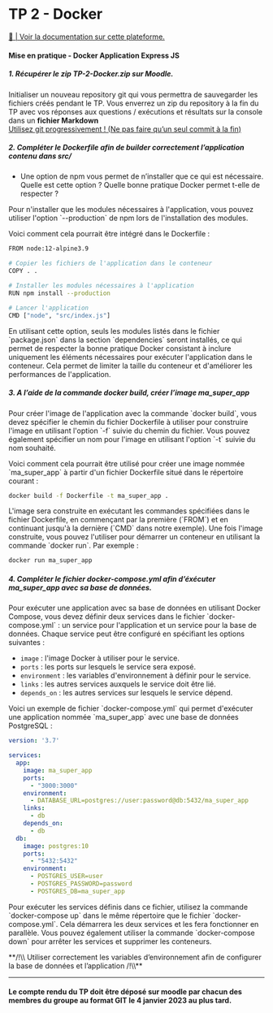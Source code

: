 # TP 2 - Docker

[📖 | Voir la documentation sur cette plateforme.](https://stack.tomz.fr/books/conteneurisation/page/tp-2-docker)

#### Mise en pratique - Docker Application Express JS

##### 1. Récupérer le zip TP-2-Docker.zip sur Moodle.

Initialiser un nouveau repository git qui vous permettra de sauvegarder les fichiers créés pendant le TP. Vous enverrez un zip du repository à la fin du TP avec vos réponses aux questions / exécutions et résultats sur la console dans un **fichier Markdown**   
<span style="text-decoration: underline;">Utilisez git progressivement ! (Ne pas faire qu’un seul commit à la fin) </span>

##### 2. Compléter le Dockerfile afin de builder correctement l’application contenu dans src/

- Une option de npm vous permet de n’installer que ce qui est nécessaire. Quelle est cette option ? Quelle bonne pratique Docker permet t-elle de respecter ?

<p class="callout info">Pour n'installer que les modules nécessaires à l'application, vous pouvez utiliser l'option `--production` de npm lors de l'installation des modules.</p>

<p class="callout info">Voici comment cela pourrait être intégré dans le Dockerfile :</p>

```bash
FROM node:12-alpine3.9

# Copier les fichiers de l'application dans le conteneur
COPY . .

# Installer les modules nécessaires à l'application
RUN npm install --production

# Lancer l'application
CMD ["node", "src/index.js"]
```

<p class="callout info">En utilisant cette option, seuls les modules listés dans le fichier `package.json` dans la section `dependencies` seront installés, ce qui permet de respecter la bonne pratique Docker consistant à inclure uniquement les éléments nécessaires pour exécuter l'application dans le conteneur. Cela permet de limiter la taille du conteneur et d'améliorer les performances de l'application.</p>

##### 3. A l’aide de la commande docker build, créer l’image ma\_super\_app

<p class="callout info">Pour créer l'image de l'application avec la commande `docker build`, vous devez spécifier le chemin du fichier Dockerfile à utiliser pour construire l'image en utilisant l'option `-f` suivie du chemin du fichier. Vous pouvez également spécifier un nom pour l'image en utilisant l'option `-t` suivie du nom souhaité.</p>

<p class="callout info">Voici comment cela pourrait être utilisé pour créer une image nommée `ma_super_app` à partir d'un fichier Dockerfile situé dans le répertoire courant :</p>

```bash
docker build -f Dockerfile -t ma_super_app .
```

<p class="callout info">L'image sera construite en exécutant les commandes spécifiées dans le fichier Dockerfile, en commençant par la première (`FROM`) et en continuant jusqu'à la dernière (`CMD` dans notre exemple). Une fois l'image construite, vous pouvez l'utiliser pour démarrer un conteneur en utilisant la commande `docker run`. Par exemple :</p>

```bash
docker run ma_super_app
```

##### 4. Compléter le fichier docker-compose.yml afin d’éxécuter ma\_super\_app avec sa base de données.

<p class="callout info">Pour exécuter une application avec sa base de données en utilisant Docker Compose, vous devez définir deux services dans le fichier `docker-compose.yml` : un service pour l'application et un service pour la base de données. Chaque service peut être configuré en spécifiant les options suivantes :</p>

- `image` : l'image Docker à utiliser pour le service.
- `ports` : les ports sur lesquels le service sera exposé.
- `environment` : les variables d'environnement à définir pour le service.
- `links` : les autres services auxquels le service doit être lié.
- `depends_on` : les autres services sur lesquels le service dépend.

<p class="callout info">Voici un exemple de fichier `docker-compose.yml` qui permet d'exécuter une application nommée `ma_super_app` avec une base de données PostgreSQL :</p>

```yaml
version: '3.7'

services:
  app:
    image: ma_super_app
    ports:
      - "3000:3000"
    environment:
      - DATABASE_URL=postgres://user:password@db:5432/ma_super_app
    links:
      - db
    depends_on:
      - db
  db:
    image: postgres:10
    ports:
      - "5432:5432"
    environment:
      - POSTGRES_USER=user
      - POSTGRES_PASSWORD=password
      - POSTGRES_DB=ma_super_app

```

<p class="callout info">Pour exécuter les services définis dans ce fichier, utilisez la commande `docker-compose up` dans le même répertoire que le fichier `docker-compose.yml`. Cela démarrera les deux services et les fera fonctionner en parallèle. Vous pouvez également utiliser la commande `docker-compose down` pour arrêter les services et supprimer les conteneurs.</p>

<p class="callout warning">**/!\\ Utiliser correctement les variables d’environnement afin de configurer la base de données et l’application /!\\**</p>

---

#### Le compte rendu du TP doit être déposé sur moodle par chacun des membres du groupe au format GIT le 4 janvier 2023 au plus tard.
